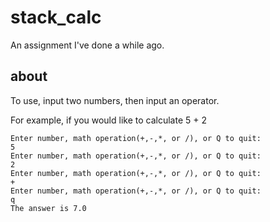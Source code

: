 # stack_calc

An assignment I've done a while ago.

## about

To use, input two numbers, then input an operator. 

For example, if you would like to calculate 5 + 2

```
Enter number, math operation(+,-,*, or /), or Q to quit:
5
Enter number, math operation(+,-,*, or /), or Q to quit:
2
Enter number, math operation(+,-,*, or /), or Q to quit:
+
Enter number, math operation(+,-,*, or /), or Q to quit:
q
The answer is 7.0
```
